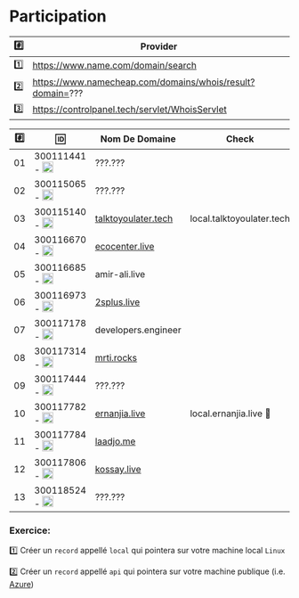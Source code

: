 # Participation

| :hash:|     Provider |
|-------|------------------------|
| :one: |  https://www.name.com/domain/search |
| :two: |  https://www.namecheap.com/domains/whois/result?domain=??? |
| :three: | https://controlpanel.tech/servlet/WhoisServlet |



|:hash:| :id:                                                                                                              | Nom De Domaine   | Check | 
|------|-------------------------------------------------------------------------------------------------------------------|------------------|-------|
| 01   | 300111441 - <image src="https://avatars2.githubusercontent.com/u/55207099?s=400&v=4" width=20 height=20></image>  |  ???.???         |       |
| 02   | 300115065 - <image src="https://avatars0.githubusercontent.com/u/54910778?s=400&v=4" width=20 height=20></image>  |  ???.???         |       |
| 03   | 300115140 - <image src="https://avatars0.githubusercontent.com/u/54910329?s=460&v=4" width=20 height=20></image>  |  [talktoyoulater.tech](https://controlpanel.tech/servlet/WhoisServlet)         |    local.talktoyoulater.tech   |
| 04   | 300116670 - <image src="https://avatars0.githubusercontent.com/u/55238107?s=460&v=4" width=20 height=20></image>  |  [ecocenter.live](https://www.name.com/domain/search/ecocenter.live)         |       |
| 05   | 300116685 - <image src="https://avatars0.githubusercontent.com/u/54910751?s=460&v=4" width=20 height=20></image>  |  amir-ali.live   |       |
| 06   | 300116973 - <image src="https://avatars0.githubusercontent.com/u/54910252?s=460&v=4" width=20 height=20></image>  |  [2splus.live](https://www.name.com/domain/search/2splus.live) |       |
| 07   | 300117178 - <image src="https://avatars0.githubusercontent.com/u/54910937?s=460&v=4" width=20 height=20></image>  |  developers.engineer|    |
| 08   | 300117314 - <image src="https://avatars0.githubusercontent.com/u/54910700?s=460&v=4" width=20 height=20></image>  |  [mrti.rocks](https://www.name.com/domain/search/mrti.rocks)         |    |
| 09   | 300117444 - <image src="https://avatars0.githubusercontent.com/u/54910261?s=460&v=4" width=20 height=20></image>  |  ???.???         |       |
| 10   | 300117782 - <image src="https://avatars0.githubusercontent.com/u/56364697?s=460&v=4" width=20 height=20></image>  |  [ernanjia.live](https://www.name.com/domain/search/ernanjia.live) |   local.ernanjia.live :tada:   |
| 11   | 300117784 - <image src="https://avatars0.githubusercontent.com/u/54910102?s=460&v=4" width=20 height=20></image>  |  [laadjo.me](https://www.namecheap.com/domains/whois/result?domain=laadjo.me)       |       |
| 12   | 300117806 - <image src="https://avatars0.githubusercontent.com/u/54910103?s=460&v=4" width=20 height=20></image>  |  [kossay.live](https://www.name.com/domain/kossay.live)         |       |
| 13   | 300118524 - <image src="https://avatars0.githubusercontent.com/u/56364857?s=460&v=4" width=20 height=20></image>  |  ???.???         |       |


### Exercice:

:one: Créer un `record` appellé `local` qui pointera sur votre machine local `Linux`

:two: Créer un `record` appellé `api` qui pointera sur votre machine publique (i.e. [Azure](https://github.com/CollegeBoreal/Tutoriels/tree/main/2.Virtualisation/2.VM/1.Docker-Machine/5.Azure))
